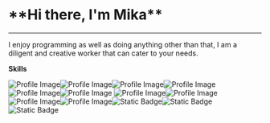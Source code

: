 <h1>**Hi there, I'm Mika**</h1>
<hr/>

I enjoy programming as well as doing anything other than that, I am a diligent and creative worker that can cater to your needs.

**Skills**

<img src="https://img.shields.io/badge/React-20232A?style=for-the-badge&logo=react&logoColor=61DAFB" alt="Profile Image"><img src="https://img.shields.io/badge/Express.js-404D59?style=for-the-badge" alt="Profile Image"><img src="https://img.shields.io/badge/Python-14354C?style=for-the-badge&logo=python&logoColor=white" alt="Profile Image"><img src="https://img.shields.io/badge/CSS3-1572B6?style=for-the-badge&logo=css3&logoColor=white" alt="Profile Image"><img src="https://img.shields.io/badge/Node.js-43853D?style=for-the-badge&logo=node.js&logoColor=white" alt="Profile Image"><img src="https://img.shields.io/badge/JavaScript-F7DF1E?style=for-the-badge&logo=JavaScript&logoColor=white" alt="Profile Image">
<img src="https://img.shields.io/badge/CSS-239120?&style=for-the-badge&logo=css3&logoColor=white" alt="Profile Image"><img src="https://img.shields.io/badge/HTML-239120?style=for-the-badge&logo=html5&logoColor=white" alt="Profile Image"><img src="https://img.shields.io/badge/Lua-2C2D72?style=for-the-badge&logo=lua&logoColor=white" alt="Profile Image"><img src="https://img.shields.io/badge/React_Router-CA4245?style=for-the-badge&logo=react-router&logoColor=white" alt="Profile Image"><img alt="Static Badge" src="https://img.shields.io/badge/MongoDB-4EA94B?style=for-the-badge&logo=mongodb&logoColor=white" /><img alt="Static Badge" src="https://img.shields.io/badge/MongoDB-4EA94B?style=for-the-badge&logo=mongodb&logoColor=white" /><img alt="Static Badge" src="https://img.shields.io/badge/Next.js-000?logo=nextdotjs&logoColor=fff&style=for-the-badge" />

